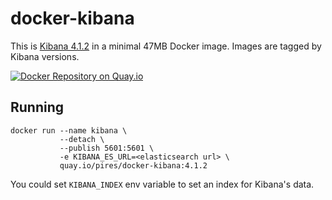 # docker-kibana

This is [Kibana 4.1.2](https://github.com/elastic/kibana) in a minimal 47MB Docker image. Images are tagged by Kibana versions.

[![Docker Repository on Quay.io](https://quay.io/repository/pires/docker-kibana/status "Docker Repository on Quay.io")](https://quay.io/repository/pires/docker-kibana)

## Running

```
docker run --name kibana \
           --detach \
           --publish 5601:5601 \
           -e KIBANA_ES_URL=<elasticsearch url> \
           quay.io/pires/docker-kibana:4.1.2
```

You could set `KIBANA_INDEX` env variable to set an index for Kibana's data.
